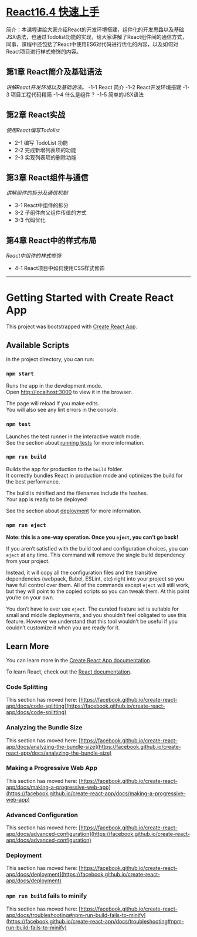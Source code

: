 # [React16.4 快速上手](https://www.imooc.com/learn/1023)
简介：本课程讲给大家介绍React的开发环境搭建，组件化的开发思路以及基础JSX语法，也通过Todolist功能的实现，给大家讲解了React组件间的通信方式，同事，课程中还包括了React中使用ES6对代码进行优化的内容，以及如何对React项目进行样式修饰的内容。

## 第1章 React简介及基础语法
*讲解React开发环境以及基础语法。*
-1-1 React 简介
-1-2 React开发环境搭建
-1-3 项目工程代码精简
-1-4 什么是组件？
-1-5 简单的JSX语法

## 第2章 React实战
*使用React编写Todolist*
- 2-1 编写 TodoList 功能
- 2-2 完成新增列表项的功能
- 2-3 实现列表项的删除功能

## 第3章 React组件与通信
*讲解组件的拆分及通信机制*
- 3-1 React中组件的拆分
- 3-2 子组件向父组件传值的方式
- 3-3 代码优化

## 第4章 React中的样式布局
*React中组件的样式修饰*
- 4-1 React项目中如何使用CSS样式修饰
---
# Getting Started with Create React App

This project was bootstrapped with [Create React App](https://github.com/facebook/create-react-app).

## Available Scripts

In the project directory, you can run:

### `npm start`

Runs the app in the development mode.\
Open [http://localhost:3000](http://localhost:3000) to view it in the browser.

The page will reload if you make edits.\
You will also see any lint errors in the console.

### `npm test`

Launches the test runner in the interactive watch mode.\
See the section about [running tests](https://facebook.github.io/create-react-app/docs/running-tests) for more information.

### `npm run build`

Builds the app for production to the `build` folder.\
It correctly bundles React in production mode and optimizes the build for the best performance.

The build is minified and the filenames include the hashes.\
Your app is ready to be deployed!

See the section about [deployment](https://facebook.github.io/create-react-app/docs/deployment) for more information.

### `npm run eject`

**Note: this is a one-way operation. Once you `eject`, you can’t go back!**

If you aren’t satisfied with the build tool and configuration choices, you can `eject` at any time. This command will remove the single build dependency from your project.

Instead, it will copy all the configuration files and the transitive dependencies (webpack, Babel, ESLint, etc) right into your project so you have full control over them. All of the commands except `eject` will still work, but they will point to the copied scripts so you can tweak them. At this point you’re on your own.

You don’t have to ever use `eject`. The curated feature set is suitable for small and middle deployments, and you shouldn’t feel obligated to use this feature. However we understand that this tool wouldn’t be useful if you couldn’t customize it when you are ready for it.

## Learn More

You can learn more in the [Create React App documentation](https://facebook.github.io/create-react-app/docs/getting-started).

To learn React, check out the [React documentation](https://reactjs.org/).

### Code Splitting

This section has moved here: [https://facebook.github.io/create-react-app/docs/code-splitting](https://facebook.github.io/create-react-app/docs/code-splitting)

### Analyzing the Bundle Size

This section has moved here: [https://facebook.github.io/create-react-app/docs/analyzing-the-bundle-size](https://facebook.github.io/create-react-app/docs/analyzing-the-bundle-size)

### Making a Progressive Web App

This section has moved here: [https://facebook.github.io/create-react-app/docs/making-a-progressive-web-app](https://facebook.github.io/create-react-app/docs/making-a-progressive-web-app)

### Advanced Configuration

This section has moved here: [https://facebook.github.io/create-react-app/docs/advanced-configuration](https://facebook.github.io/create-react-app/docs/advanced-configuration)

### Deployment

This section has moved here: [https://facebook.github.io/create-react-app/docs/deployment](https://facebook.github.io/create-react-app/docs/deployment)

### `npm run build` fails to minify

This section has moved here: [https://facebook.github.io/create-react-app/docs/troubleshooting#npm-run-build-fails-to-minify](https://facebook.github.io/create-react-app/docs/troubleshooting#npm-run-build-fails-to-minify)
